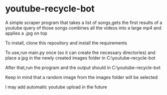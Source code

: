 # youtube-recycle-bot

A simple scraper program that takes a list of songs,gets the first results of a youtube query of those songs combines all the videos into a large mp4 and applies a .jpg on top

To install, clone this repository and install the requirements

To use,run main.py once (so it can create the necessary directories) and place a jpg in the newly created images folder in C:\youtube-recycle-bot

After that,run the program and the output should in C:\youtube-recycle-bot

Keep in mind that a random image from the images folder will be selected

I may add automatic youtube upload in the future


